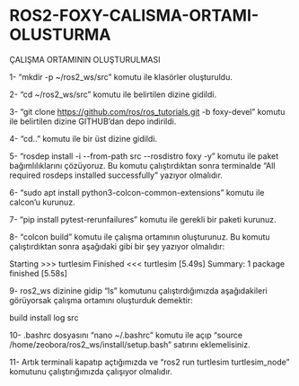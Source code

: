 # ROS2-FOXY-CALISMA-ORTAMI-OLUSTURMA

ÇALIŞMA ORTAMININ OLUŞTURULMASI


1- “mkdir -p ~/ros2_ws/src” komutu ile klasörler oluşturuldu.

2- “cd ~/ros2_ws/src” komutu ile belirtilen dizine gidildi.

3- “git clone https://github.com/ros/ros_tutorials.git -b foxy-devel” komutu ile belirtilen dizine GITHUB’dan depo indirildi.

4- “cd..” komutu ile bir üst dizine gidildi.

5- “rosdep install -i --from-path src --rosdistro foxy -y” komutu ile paket bağımlılıklarını çözüyoruz. Bu komutu çalıştırdıktan sonra terminalde “All required rosdeps installed successfully” yazıyor olmalıdır.

6- “sudo apt install python3-colcon-common-extensions” komutu ile calcon’u kurunuz.

7- “pip install pytest-rerunfailures” komutu ile gerekli bir paketi kurunuz.

8- “colcon build” komutu ile çalışma ortamının oluşturunuz. Bu komutu çalıştırdıktan sonra aşağıdaki gibi bir şey yazıyor olmalıdır:

Starting >>> turtlesim
Finished <<< turtlesim [5.49s]
Summary: 1 package finished [5.58s]

9- ros2_ws dizinine gidip “ls” komutunu çalıştırdığımızda aşağıdakileri görüyorsak çalışma ortamını oluşturduk demektir:

build  install  log  src

10- .bashrc dosyasını “nano ~/.bashrc” komutu ile açıp “source /home/zeobora/ros2_ws/install/setup.bash” satırını eklemelisiniz.

11- Artık terminali kapatıp açtığımızda ve “ros2 run turtlesim turtlesim_node” komutunu çalıştırığımızda çalışıyor olmalıdır.
